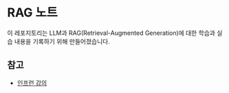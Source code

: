# RAG 노트

이 레포지토리는 LLM과 RAG(Retrieval-Augmented Generation)에 대한 학습과 실습 내용을 기록하기 위해 만들어졌습니다.

## 참고
- [인프런 강의](https://www.inflearn.com/course/%EB%9E%AD%EC%B2%B4%EC%9D%B8%EC%9C%BC%EB%A1%9C-%EB%AA%85%EB%93%9C%EB%8A%94-rag-%ED%99%9C%EC%9A%A9-%ED%8F%89%EA%B0%80)
